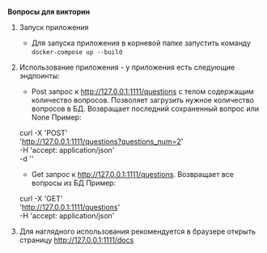 **Вопросы для викторин**

1. Запуск приложения
    - Для запуска приложения в корневой папке запустить команду
```docker-compose up --build```

2. Использование приложения - у приложения есть следующие эндпоинты:
    - Post запрос к http://127.0.0.1:1111/questions с телом содержащим количество вопросов.
   Позволяет загрузить нужное количество вопросов в БД. Возвращает последний сохраненный вопрос или None
    Пример:
   
    curl -X 'POST' \
  'http://127.0.0.1:1111/questions?questions_num=2' \
  -H 'accept: application/json' \
  -d ''
    - Get запрос к http://127.0.0.1:1111/questions. Возвращает все вопросы из БД
   Пример:
   
   curl -X 'GET' \
  'http://127.0.0.1:1111/questions' \
  -H 'accept: application/json'
3. Для наглядного использования рекомендуется в браузере открыть страницу http://127.0.0.1:1111/docs


